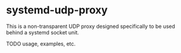 # systemd-udp-proxy

This is a non-transparent UDP proxy designed specifically to be used behind a systemd socket unit.

TODO usage, examples, etc.
